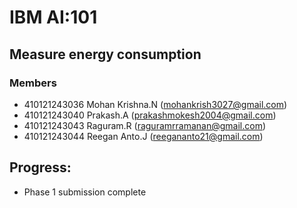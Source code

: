 # IBM AI:101
## Measure energy consumption

### Members
- 410121243036 Mohan Krishna.N (mohankrish3027@gmail.com)
- 410121243040 Prakash.A (prakashmokesh2004@gmail.com)
- 410121243043 Raguram.R (raguramrramanan@gmail.com)
- 410121243044 Reegan Anto.J (reegananto21@gmail.com)

## Progress:
- Phase 1 submission complete
